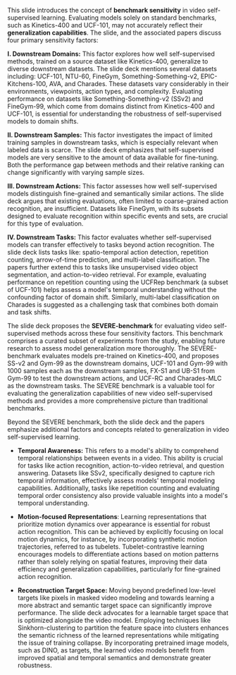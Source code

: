 This slide introduces the concept of **benchmark sensitivity** in video self-supervised learning. Evaluating models solely on standard benchmarks, such as Kinetics-400 and UCF-101, may not accurately reflect their **generalization capabilities**. The slide, and the associated papers discuss four primary sensitivity factors:

**I. Downstream Domains:** This factor explores how well self-supervised methods, trained on a source dataset like Kinetics-400, generalize to diverse downstream datasets. The slide deck mentions several datasets including: UCF-101, NTU-60, FineGym, Something-Something-v2, EPIC-Kitchens-100, AVA, and Charades. These datasets vary considerably in their environments, viewpoints, action types, and complexity. Evaluating performance on datasets like Something-Something-v2 (SSv2) and FineGym-99, which come from domains distinct from Kinetics-400 and UCF-101, is essential for understanding the robustness of self-supervised models to domain shifts.

**II. Downstream Samples:** This factor investigates the impact of limited training samples in downstream tasks, which is especially relevant when labeled data is scarce. The slide deck emphasizes that self-supervised models are very sensitive to the amount of data available for fine-tuning. Both the performance gap between methods and their relative ranking can change significantly with varying sample sizes.

**III. Downstream Actions:** This factor assesses how well self-supervised models distinguish fine-grained and semantically similar actions. The slide deck argues that existing evaluations, often limited to coarse-grained action recognition, are insufficient. Datasets like FineGym, with its subsets designed to evaluate recognition within specific events and sets, are crucial for this type of evaluation.

**IV. Downstream Tasks:** This factor evaluates whether self-supervised models can transfer effectively to tasks beyond action recognition. The slide deck lists tasks like: spatio-temporal action detection, repetition counting, arrow-of-time prediction, and multi-label classification. The papers further extend this to tasks like unsupervised video object segmentation, and action-to-video retrieval. For example, evaluating performance on repetition counting using the UCFRep benchmark (a subset of UCF-101) helps assess a model's temporal understanding without the confounding factor of domain shift. Similarly, multi-label classification on Charades is suggested as a challenging task that combines both domain and task shifts.

The slide deck proposes the **SEVERE-benchmark** for evaluating video self-supervised methods across these four sensitivity factors. This benchmark comprises a curated subset of experiments from the study, enabling future research to assess model generalization more thoroughly. The SEVERE-benchmark evaluates models pre-trained on Kinetics-400, and proposes SS-v2 and Gym-99 as the downstream domains, UCF-101 and Gym-99 with 1000 samples each as the downstream samples, FX-S1 and UB-S1 from Gym-99 to test the downstream actions, and UCF-RC and Charades-MLC as the downstream tasks. The SEVERE benchmark is a valuable tool for evaluating the generalization capabilities of new video self-supervised methods and provides a more comprehensive picture than traditional benchmarks.

Beyond the SEVERE benchmark, both the slide deck and the papers emphasize additional factors and concepts related to generalization in video self-supervised learning.

- **Temporal Awareness:** This refers to a model's ability to comprehend temporal relationships between events in a video. This ability is crucial for tasks like action recognition, action-to-video retrieval, and question answering. Datasets like SSv2, specifically designed to capture rich temporal information, effectively assess models' temporal modeling capabilities. Additionally, tasks like repetition counting and evaluating temporal order consistency also provide valuable insights into a model's temporal understanding.
    
- **Motion-focused Representations**: Learning representations that prioritize motion dynamics over appearance is essential for robust action recognition. This can be achieved by explicitly focusing on local motion dynamics, for instance, by incorporating synthetic motion trajectories, referred to as tubelets. Tubelet-contrastive learning encourages models to differentiate actions based on motion patterns rather than solely relying on spatial features, improving their data efficiency and generalization capabilities, particularly for fine-grained action recognition.
    
- **Reconstruction Target Space:** Moving beyond predefined low-level targets like pixels in masked video modeling and towards learning a more abstract and semantic target space can significantly improve performance. The slide deck advocates for a learnable target space that is optimized alongside the video model. Employing techniques like Sinkhorn-clustering to partition the feature space into clusters enhances the semantic richness of the learned representations while mitigating the issue of training collapse. By incorporating pretrained image models, such as DINO, as targets, the learned video models benefit from improved spatial and temporal semantics and demonstrate greater robustness.